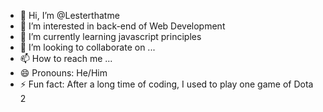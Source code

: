 - 👋 Hi, I’m @Lesterthatme
- 👀 I’m interested in back-end of Web Development
- 🌱 I’m currently learning javascript principles
- 💞️ I’m looking to collaborate on ...
- 📫 How to reach me ...
- 😄 Pronouns: He/Him
- ⚡ Fun fact: After a long time of coding, I used to play one game of Dota 2

<!---
Lesterthatme/Lesterthatme is a ✨ special ✨ repository because its `README.md` (this file) appears on your GitHub profile.
You can click the Preview link to take a look at your changes.
--->
